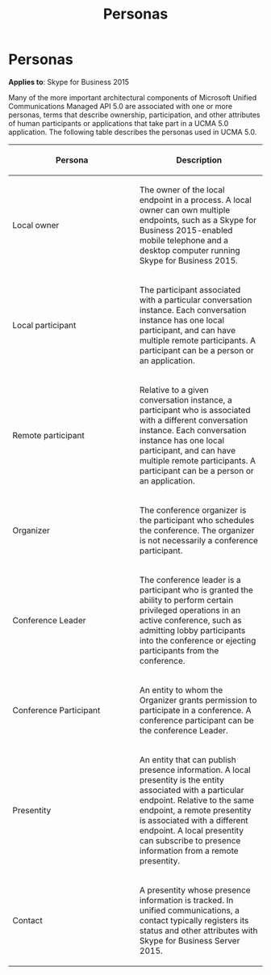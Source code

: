 ﻿---
title: Personas
TOCTitle: Personas
ms:assetid: c033d25f-e55a-449d-b697-f93f64cee0a6
ms:mtpsurl: https://msdn.microsoft.com/en-us/library/Dn465949(v=office.16)
ms:contentKeyID: 65239862
ms.date: 07/27/2015
mtps_version: v=office.16
---

# Personas


**Applies to**: Skype for Business 2015

Many of the more important architectural components of Microsoft Unified Communications Managed API 5.0 are associated with one or more personas, terms that describe ownership, participation, and other attributes of human participants or applications that take part in a UCMA 5.0 application. The following table describes the personas used in UCMA 5.0.

<table>
<colgroup>
<col style="width: 50%" />
<col style="width: 50%" />
</colgroup>
<thead>
<tr class="header">
<th><p>Persona</p></th>
<th><p>Description</p></th>
</tr>
</thead>
<tbody>
<tr class="odd">
<td><p>Local owner</p></td>
<td><p>The owner of the local endpoint in a process. A local owner can own multiple endpoints, such as a Skype for Business 2015-enabled mobile telephone and a desktop computer running Skype for Business 2015.</p></td>
</tr>
<tr class="even">
<td><p>Local participant</p></td>
<td><p>The participant associated with a particular conversation instance. Each conversation instance has one local participant, and can have multiple remote participants. A participant can be a person or an application.</p></td>
</tr>
<tr class="odd">
<td><p>Remote participant</p></td>
<td><p>Relative to a given conversation instance, a participant who is associated with a different conversation instance. Each conversation instance has one local participant, and can have multiple remote participants. A participant can be a person or an application.</p></td>
</tr>
<tr class="even">
<td><p>Organizer</p></td>
<td><p>The conference organizer is the participant who schedules the conference. The organizer is not necessarily a conference participant.</p></td>
</tr>
<tr class="odd">
<td><p>Conference Leader</p></td>
<td><p>The conference leader is a participant who is granted the ability to perform certain privileged operations in an active conference, such as admitting lobby participants into the conference or ejecting participants from the conference.</p></td>
</tr>
<tr class="even">
<td><p>Conference Participant</p></td>
<td><p>An entity to whom the Organizer grants permission to participate in a conference. A conference participant can be the conference Leader.</p></td>
</tr>
<tr class="odd">
<td><p>Presentity</p></td>
<td><p>An entity that can publish presence information. A local presentity is the entity associated with a particular endpoint. Relative to the same endpoint, a remote presentity is associated with a different endpoint. A local presentity can subscribe to presence information from a remote presentity.</p></td>
</tr>
<tr class="even">
<td><p>Contact</p></td>
<td><p>A presentity whose presence information is tracked. In unified communications, a contact typically registers its status and other attributes with Skype for Business Server 2015.</p></td>
</tr>
</tbody>
</table>


